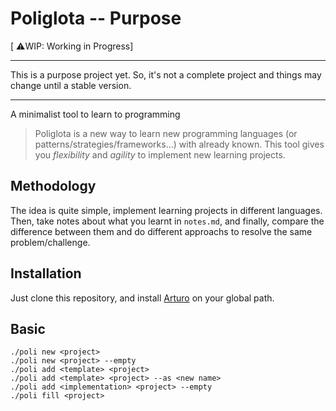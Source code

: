 # Poliglota -- Purpose

[ ⚠️WIP: Working in Progress]

---
This is a purpose project yet.
So, it's not a complete project
and things may change until a stable version.

---

A minimalist tool to learn to programming

> Poliglota is a new way to learn new programming languages
> (or patterns/strategies/frameworks...) with already known.
> This tool gives you *flexibility* and *agility*
> to implement new learning projects.

## Methodology
The idea is quite simple,
implement learning projects in different languages.
Then, take notes about what you learnt in `notes.md`,
and finally, compare the difference between them
and do different approachs to resolve the same problem/challenge.

## Installation
Just clone this repository, and install [Arturo](https://github.com/arturo-lang/arturo#installation) on your global path.

## Basic

```
./poli new <project>
./poli new <project> --empty
./poli add <template> <project>
./poli add <template> <project> --as <new name>
./poli add <implementation> <project> --empty
./poli fill <project>
```
